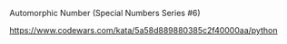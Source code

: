 Automorphic Number (Special Numbers Series #6)

https://www.codewars.com/kata/5a58d889880385c2f40000aa/python